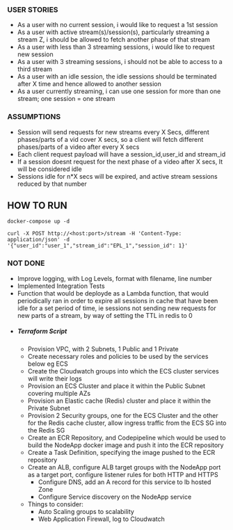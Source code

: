 ### USER STORIES

- As a user with no current session, i would like to request a 1st session
- As a user with active stream(s)/session(s), particularly streaming a stream Z, i should be allowed to fetch another phase of that stream
- As a user with less than 3 streaming sessions, i would like to request new session
- As a user with 3 streaming sessions, i should not be able to access to a third stream
- As a user with an idle session, the idle sessions should be terminated after X time and hence allowed to another session
- As a user currently streaming, i can use one session for more than one stream; one session = one stream

### ASSUMPTIONS

- Session will send requests for new streams every X Secs, different phases/parts of a vid cover X secs, so a client will fetch different phases/parts of a video after every X secs
- Each client request payload will have a session_id,user_id and stream_id
- If a session doesnt request for the next phase of a video after X secs, It will be considered idle
- Sessions idle for n\*X secs will be expired, and active stream sessions reduced by that number

## HOW TO RUN

    docker-compose up -d

    curl -X POST http://<host:port>/stream -H 'Content-Type: application/json' -d '{"user_id":"user_1","stream_id":"EPL_1","session_id": 1}'

### NOT DONE

- Improve logging, with Log Levels, format with filename, line number
- Implemented Integration Tests
- Function that would be deployde as a Lambda function, that would periodically ran in order to expire all sessions in cache that have been idle for a set period of time, ie sessions not sending new requests for new parts of a stream, by way of setting the TTL in redis to 0
- ##### Terraform Script
  - Provision VPC, with 2 Subnets, 1 Public and 1 Private
  - Create necessary roles and policies to be used by the services below eg ECS
  - Create the Cloudwatch groups into which the ECS cluster services will write their logs
  - Provision an ECS Cluster and place it within the Public Subnet covering multiple AZs
  - Provision an Elastic cache (Redis) cluster and place it within the Private Subnet
  - Provision 2 Security groups, one for the ECS Cluster and the other for the Redis cache cluster, allow ingress traffic from the ECS SG into the Redis SG
  - Create an ECR Repository, and Codepipeline which would be used to build the NodeApp docker image and push it into the ECR repository
  - Create a Task Definition, specifying the image pushed to the ECR repository
  - Create an ALB, configure ALB target groups with the NodeApp port as a target port, configure listener rules for both HTTP and HTTPS
    - Configure DNS, add an A record for this service to lb hosted Zone
    - Configure Service discovery on the NodeApp service
  - Things to consider:
    - Auto Scaling groups to scalability
    - Web Application Firewall, log to Cloudwatch
